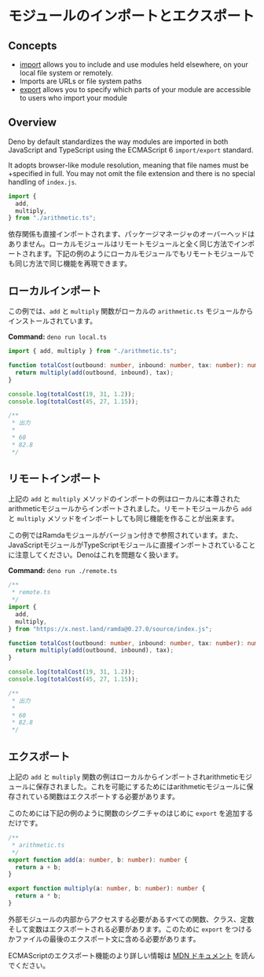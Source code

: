 <!-- # Import and Export Modules -->
# モジュールのインポートとエクスポート

## Concepts

- [import](https://developer.mozilla.org/en-US/docs/Web/JavaScript/Reference/Statements/import)
  allows you to include and use modules held elsewhere, on your local file
  system or remotely.
- Imports are URLs or file system paths
- [export](https://developer.mozilla.org/en-US/docs/Web/JavaScript/Reference/Statements/export)
  allows you to specify which parts of your module are accessible to users who
  import your module

## Overview

Deno by default standardizes the way modules are imported in both JavaScript and
TypeScript using the ECMAScript 6 `import/export` standard.

It adopts browser-like module resolution, meaning that file names must be
+specified in full. You may not omit the file extension and there is no special
handling of `index.js`.

```js
import {
  add,
  multiply,
} from "./arithmetic.ts";
```

<!--
Dependencies are also imported directly, there is no package management
overhead. Local modules are imported in exactly the same way as remote modules.
As the examples show below, the same functionality can be produced in the same
way with local or remote modules.
-->
依存関係も直接インポートされます、パッケージマネージャのオーバーヘッドはありません。ローカルモジュールはリモートモジュールと全く同じ方法でインポートされます。下記の例のようにローカルモジュールでもリモートモジュールでも同じ方法で同じ機能を再現できます。

<!-- ## Local Import -->
## ローカルインポート

<!--
In this example the `add` and `multiply` functions are imported from a local
`arithmetic.ts` module.
-->
この例では、`add` と `multiply` 関数がローカルの `arithmetic.ts` モジュールからインストールされています。

**Command:** `deno run local.ts`

<!--
```ts
/**
 * local.ts
 */
import { add, multiply } from "./arithmetic.ts";

function totalCost(outbound: number, inbound: number, tax: number): number {
  return multiply(add(outbound, inbound), tax);
}

console.log(totalCost(19, 31, 1.2));
console.log(totalCost(45, 27, 1.15));

/**
 * Output
 *
 * 60
 * 82.8
 */
```
-->
```ts
import { add, multiply } from "./arithmetic.ts";

function totalCost(outbound: number, inbound: number, tax: number): number {
  return multiply(add(outbound, inbound), tax);
}

console.log(totalCost(19, 31, 1.2));
console.log(totalCost(45, 27, 1.15));

/**
 * 出力
 *
 * 60
 * 82.8
 */
```

<!-- ## Remote Import -->
## リモートインポート

<!--
In the local import example above an `add` and `multiply` method are imported
from a locally stored arithmetic module. The same functionality can be created
by importing `add` and `multiply` methods from a remote module too.
-->
上記の `add` と `multiply` メソッドのインポートの例はローカルに本尊されたarithmeticモジュールからインポートされました。リモートモジュールから `add` と `multiply` メソッドをインポートしても同じ機能を作ることが出来ます。

<!--
In this case the Ramda module is referenced, including the version number. Also
note a JavaScript module is imported directly into a TypeSript module, Deno has
no problem handling this.
-->
この例ではRamdaモジュールがバージョン付きで参照されています。また、JavaScriptモジュールがTypeScriptモジュールに直接インポートされていることに注意してください。Denoはこれを問題なく扱います。

**Command:** `deno run ./remote.ts`

<!--
```ts
/**
 * remote.ts
 */
import {
  add,
  multiply,
} from "https://x.nest.land/ramda@0.27.0/source/index.js";

function totalCost(outbound: number, inbound: number, tax: number): number {
  return multiply(add(outbound, inbound), tax);
}

console.log(totalCost(19, 31, 1.2));
console.log(totalCost(45, 27, 1.15));

/**
 * Output
 *
 * 60
 * 82.8
 */
```
-->
```ts
/**
 * remote.ts
 */
import {
  add,
  multiply,
} from "https://x.nest.land/ramda@0.27.0/source/index.js";

function totalCost(outbound: number, inbound: number, tax: number): number {
  return multiply(add(outbound, inbound), tax);
}

console.log(totalCost(19, 31, 1.2));
console.log(totalCost(45, 27, 1.15));

/**
 * 出力
 *
 * 60
 * 82.8
 */
```

<!-- ## Export -->
## エクスポート

<!--
In the example above the `add` and `multiply` functions are imported from a
locally stored arithmetic module. To make this possible the functions stored in
the arithmetic module must be exported.
-->
上記の `add` と `multiply` 関数の例はローカルからインポートされarithmeticモジュールに保存されました。これを可能にするためにはarithmeticモジュールに保存されている関数はエクスポートする必要があります。

<!--
To do this just add the keyword `export` to the beginning of the function
signature as is shown below.
-->
このためには下記の例のように関数のシグニチャのはじめに `export` を追加するだけです。

```ts
/**
 * arithmetic.ts
 */
export function add(a: number, b: number): number {
  return a + b;
}

export function multiply(a: number, b: number): number {
  return a * b;
}
```

<!--
All functions, classes, constants and variables which need to be accessible
inside external modules must be exported. Either by prepending them with the
`export` keyword or including them in an export statement at the bottom of the
file.
-->
外部モジュールの内部からアクセスする必要があるすべての関数、クラス、定数そして変数はエクスポートされる必要があります。このために `export` をつけるかファイルの最後のエクスポート文に含める必要があります。

<!--
To find out more on ECMAScript Export functionality please read the
[MDN Documentation](https://developer.mozilla.org/en-US/docs/Web/JavaScript/Reference/Statements/export).
-->
ECMAScriptのエクスポート機能のより詳しい情報は [MDN ドキュメント](https://developer.mozilla.org/ja/docs/Web/JavaScript/Reference/Statements/export) を読んでください。

